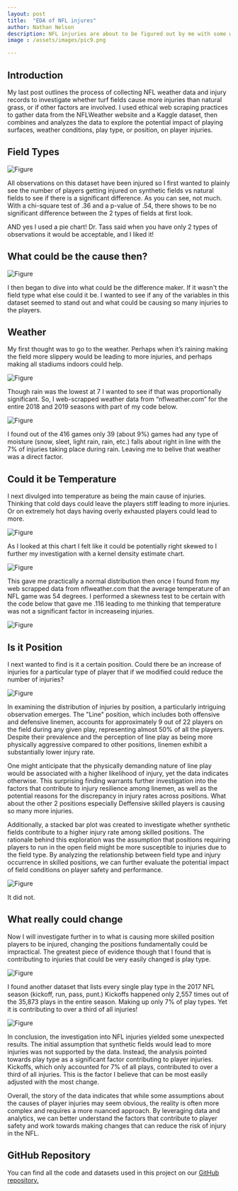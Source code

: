 ```yaml
---
layout: post
title:  "EDA of NFL injures"
author: Nathan Nelson
description: NFL injuries are about to be figured out by me with some wicked EDA. 
image : /assets/images/pic9.png

---
```

## Introduction 

My last post outlines the process of collecting NFL weather data and injury records to investigate whether turf fields cause more injuries than natural grass, or if other factors are involved. I used ethical web scraping practices to gather data from the NFLWeather website and a Kaggle dataset, then combines and analyzes the data to explore the potential impact of playing surfaces, weather conditions, play type, or position, on player injuries.


## Field Types

![Figure](https://raw.githubusercontent.com/natetheknight75/my386blog/main/assets/images/chart1.png)

All observations on this dataset have been injured so I first wanted to plainly see the number of players getting injured on synthetic fields vs natural fields to see if there is a significant difference. As you can see, not much. With a chi-square test of .36 and a p-value of .54, there shows to be no significant difference between the 2 types of fields at first look. 

AND yes I used a pie chart! Dr. Tass said when you have only 2 types of observations it would be acceptable, and I liked it!

## What could be the cause then?

![Figure](https://raw.githubusercontent.com/natetheknight75/my386blog/main/assets/images/pic1.png)


I then began to dive into what could be the difference maker. If it wasn't the field type what else could it be. I wanted to see if any of the variables in this dataset seemed to stand out and what could be causing so many injuries to the players. 


## Weather 

My first thought was to go to the weather. Perhaps when it’s raining making the field more slippery would be leading to more injuries, and perhaps making all stadiums indoors could help. 

![Figure](https://raw.githubusercontent.com/natetheknight75/my386blog/main/assets/images/chart2.png)

Though rain was the lowest at 7 I wanted to see if that was proportionally significant. So, I web-scrapped weather data from “nflweather.com” for the entire 2018 and 2019 seasons with part of my code below.

![Figure](https://raw.githubusercontent.com/natetheknight75/my386blog/main/assets/images/code2.png)

I found out of the 416 games only 39 (about 9%)  games had any type of moisture (snow, sleet, light rain, rain, etc.)  falls about right in line with the 7% of injuries taking place during rain. Leaving me to belive that weather was a direct factor.


## Could it be Temperature

I next divulged into temperature as being the main cause of injuries. Thinking that cold days could leave the players stiff leading to more injuries. Or on extremely hot days having overly exhausted players could lead to more.

![Figure](https://raw.githubusercontent.com/natetheknight75/my386blog/main/assets/images/chart3.png)

As I looked at this chart I felt like it could be potentially right skewed to I further my investigation with a kernel density estimate chart. 

![Figure](https://raw.githubusercontent.com/natetheknight75/my386blog/main/assets/images/chart4.png)

This gave me practically a normal distribution then once I found from my web scrapped data from nflweather.com that the average temperature of an NFL game was 54 degrees. I performed a skewness test to be certain with the code below that gave me .116 leading to me thinking that temperature was not a significant factor in increaseing injuries. 

![Figure](https://raw.githubusercontent.com/natetheknight75/my386blog/main/assets/images/code3.png)


## Is it Position

I next wanted to find is it a certain position. Could there be an increase of injuries for a particular type of player that if we modified could reduce the number of injuries? 

![Figure](https://raw.githubusercontent.com/natetheknight75/my386blog/main/assets/images/chart5.png)

In examining the distribution of injuries by position, a particularly intriguing observation emerges. The "Line" position, which includes both offensive and defensive linemen, accounts for approximately 9 out of 22 players on the field during any given play, representing almost 50% of all the players. Despite their prevalence and the perception of line play as being more physically aggressive compared to other positions, linemen exhibit a substantially lower injury rate.

One might anticipate that the physically demanding nature of line play would be associated with a higher likelihood of injury, yet the data indicates otherwise. This surprising finding warrants further investigation into the factors that contribute to injury resilience among linemen, as well as the potential reasons for the discrepancy in injury rates across positions. What about the other 2 positions especially Deffensive skilled players is causing so many more injuries.



Additionally, a stacked bar plot was created to investigate whether synthetic fields contribute to a higher injury rate among skilled positions. The rationale behind this exploration was the assumption that positions requiring players to run in the open field might be more susceptible to injuries due to the field type. By analyzing the relationship between field type and injury occurrence in skilled positions, we can further evaluate the potential impact of field conditions on player safety and performance.

![Figure](https://raw.githubusercontent.com/natetheknight75/my386blog/main/assets/images/chart6.png)

It did not. 

## What really could change

Now I will investigate further in to what is causing more skilled position players to be injured, changing the positions fundamentally could be impractical. The greatest piece of evidence though that I found that is contributing to injuries that could be very easily changed is play type.

![Figure](https://raw.githubusercontent.com/natetheknight75/my386blog/main/assets/images/chart7.png)

I found another dataset that lists every single play type in the 2017 NFL season (kickoff, run, pass, punt.) Kickoffs happened only 2,557 times out of the 35,873 plays in the entire season. Making up only 7% of play types. Yet it is contributing to over a third of all injuries!  

![Figure](https://raw.githubusercontent.com/natetheknight75/my386blog/main/assets/images/chart8.png)

In conclusion, the investigation into NFL injuries yielded some unexpected results. The initial assumption that synthetic fields would lead to more injuries was not supported by the data. Instead, the analysis pointed towards play type as a significant factor contributing to player injuries. Kickoffs, which only accounted for 7% of all plays, contributed to over a third of all injuries. This is the factor I believe that can be most easily adjusted with the most change.

Overall, the story of the data indicates that while some assumptions about the causes of player injuries may seem obvious, the reality is often more complex and requires a more nuanced approach. By leveraging data and analytics, we can better understand the factors that contribute to player safety and work towards making changes that can reduce the risk of injury in the NFL.


## GitHub Repository

You can find all the code and datasets used in this project on our [GitHub repository.](https://github.com/natetheknight75/nflgt)
